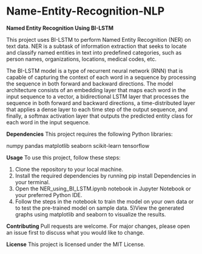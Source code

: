# Name-Entity-Recognition-NLP
**Named Entity Recognition Using BI-LSTM**

This project uses BI-LSTM to perform Named Entity Recognition (NER) on text data. NER is a subtask of information extraction that seeks to locate and classify named entities in text into predefined categories, such as person names, organizations, locations, medical codes, etc.

The BI-LSTM model is a type of recurrent neural network (RNN) that is capable of capturing the context of each word in a sequence by processing the sequence in both forward and backward directions. The model architecture consists of an embedding layer that maps each word in the input sequence to a vector, a bidirectional LSTM layer that processes the sequence in both forward and backward directions, a time-distributed layer that applies a dense layer to each time step of the output sequence, and finally, a softmax activation layer that outputs the predicted entity class for each word in the input sequence.

**Dependencies**
This project requires the following Python libraries:

numpy
pandas
matplotlib
seaborn
scikit-learn
tensorflow

**Usage**
To use this project, follow these steps:

1) Clone the repository to your local machine.
2) Install the required dependencies by running pip install Dependencies in your terminal.
3) Open the NER_using_BI_LSTM.ipynb notebook in Jupyter Notebook or your preferred Python IDE.
4) Follow the steps in the notebook to train the model on your own data or to test the pre-trained model on sample data.
5)View the generated graphs using matplotlib and seaborn to visualize the results.

**Contributing**
Pull requests are welcome. For major changes, please open an issue first to discuss what you would like to change.

**License**
This project is licensed under the MIT License.
